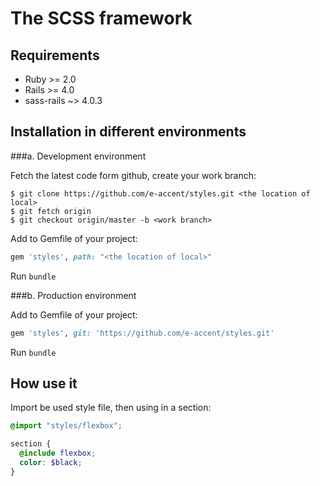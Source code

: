 # The SCSS framework

## Requirements

* Ruby >= 2.0
* Rails >= 4.0
* sass-rails ~> 4.0.3

## Installation in different environments

###a. Development environment

Fetch the latest code form github, create your work branch:
```
$ git clone https://github.com/e-accent/styles.git <the location of local>
$ git fetch origin
$ git checkout origin/master -b <work branch>
```

Add to Gemfile of your project:
```ruby
gem 'styles', path: "<the location of local>"
```

Run `bundle`

###b. Production environment

Add to Gemfile of your project:
```ruby
gem 'styles', git: 'https://github.com/e-accent/styles.git'
```

Run `bundle`

## How use it

Import be used style file, then using in a section:
```scss
@import "styles/flexbox";

section {
  @include flexbox;
  color: $black;
}
```





